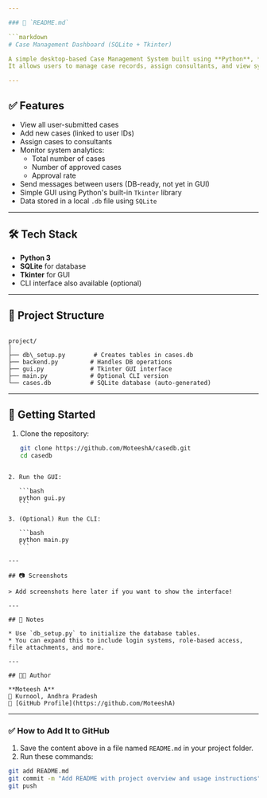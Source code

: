 ```yaml
---

### 📄 `README.md`

```markdown
# Case Management Dashboard (SQLite + Tkinter)

A simple desktop-based Case Management System built using **Python**, **SQLite**, and **Tkinter**.  
It allows users to manage case records, assign consultants, and view system analytics — all with a lightweight GUI.

---
```


## ✅ Features

- View all user-submitted cases
- Add new cases (linked to user IDs)
- Assign cases to consultants
- Monitor system analytics:
  - Total number of cases
  - Number of approved cases
  - Approval rate
- Send messages between users (DB-ready, not yet in GUI)
- Simple GUI using Python's built-in `Tkinter` library
- Data stored in a local `.db` file using `SQLite`

---

## 🛠️ Tech Stack

- **Python 3**
- **SQLite** for database
- **Tkinter** for GUI
- CLI interface also available (optional)

---

## 📁 Project Structure

```

project/
│
├── db\_setup.py        # Creates tables in cases.db
├── backend.py         # Handles DB operations
├── gui.py             # Tkinter GUI interface
├── main.py            # Optional CLI version
└── cases.db           # SQLite database (auto-generated)

````

---

## 🚀 Getting Started

1. Clone the repository:
   ```bash
   git clone https://github.com/MoteeshA/casedb.git
   cd casedb
````

2. Run the GUI:

   ```bash
   python gui.py
   ```

3. (Optional) Run the CLI:

   ```bash
   python main.py
   ```

---

## 📷 Screenshots

> Add screenshots here later if you want to show the interface!

---

## 📌 Notes

* Use `db_setup.py` to initialize the database tables.
* You can expand this to include login systems, role-based access, file attachments, and more.

---

## 🧑‍💻 Author

**Moteesh A**
📌 Kurnool, Andhra Pradesh
📧 [GitHub Profile](https://github.com/MoteeshA)

````

---

### ✅ How to Add It to GitHub

1. Save the content above in a file named `README.md` in your project folder.
2. Run these commands:

```bash
git add README.md
git commit -m "Add README with project overview and usage instructions"
git push
````
